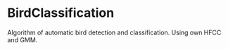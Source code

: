 # BirdClassification
Algorithm of automatic bird detection and classification. Using own HFCC and GMM.
